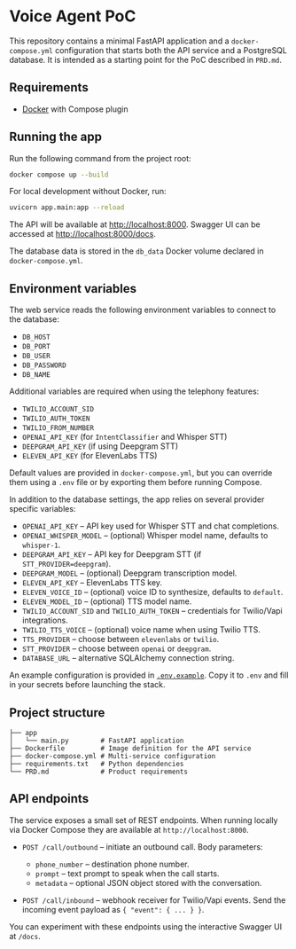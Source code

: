 # Voice Agent PoC

This repository contains a minimal FastAPI application and a `docker-compose.yml` configuration that starts both the API service and a PostgreSQL database. It is intended as a starting point for the PoC described in `PRD.md`.

## Requirements
- [Docker](https://docs.docker.com/get-docker/) with Compose plugin

## Running the app
Run the following command from the project root:

```bash
docker compose up --build
```

For local development without Docker, run:

```bash
uvicorn app.main:app --reload
```

The API will be available at [http://localhost:8000](http://localhost:8000). Swagger UI can be accessed at [http://localhost:8000/docs](http://localhost:8000/docs).

The database data is stored in the `db_data` Docker volume declared in `docker-compose.yml`.

## Environment variables
The web service reads the following environment variables to connect to the database:

- `DB_HOST`
- `DB_PORT`
- `DB_USER`
- `DB_PASSWORD`
- `DB_NAME`

Additional variables are required when using the telephony features:

- `TWILIO_ACCOUNT_SID`
- `TWILIO_AUTH_TOKEN`
- `TWILIO_FROM_NUMBER`
- `OPENAI_API_KEY` (for `IntentClassifier` and Whisper STT)
- `DEEPGRAM_API_KEY` (if using Deepgram STT)
- `ELEVEN_API_KEY` (for ElevenLabs TTS)

Default values are provided in `docker-compose.yml`, but you can override them using a `.env` file or by exporting them before running Compose.

In addition to the database settings, the app relies on several provider specific variables:

- `OPENAI_API_KEY` – API key used for Whisper STT and chat completions.
- `OPENAI_WHISPER_MODEL` – (optional) Whisper model name, defaults to `whisper-1`.
- `DEEPGRAM_API_KEY` – API key for Deepgram STT (if `STT_PROVIDER=deepgram`).
- `DEEPGRAM_MODEL` – (optional) Deepgram transcription model.
- `ELEVEN_API_KEY` – ElevenLabs TTS key.
- `ELEVEN_VOICE_ID` – (optional) voice ID to synthesize, defaults to `default`.
- `ELEVEN_MODEL_ID` – (optional) TTS model name.
- `TWILIO_ACCOUNT_SID` and `TWILIO_AUTH_TOKEN` – credentials for Twilio/Vapi integrations.
- `TWILIO_TTS_VOICE` – (optional) voice name when using Twilio TTS.
- `TTS_PROVIDER` – choose between `elevenlabs` or `twilio`.
- `STT_PROVIDER` – choose between `openai` or `deepgram`.
- `DATABASE_URL` – alternative SQLAlchemy connection string.

An example configuration is provided in [`.env.example`](./.env.example). Copy it to `.env` and fill in your secrets before launching the stack.

## Project structure
```
├── app
│   └── main.py        # FastAPI application
├── Dockerfile         # Image definition for the API service
├── docker-compose.yml # Multi-service configuration
├── requirements.txt   # Python dependencies
└── PRD.md             # Product requirements
```

## API endpoints

The service exposes a small set of REST endpoints. When running locally via Docker Compose they are available at `http://localhost:8000`.

- `POST /call/outbound` – initiate an outbound call. Body parameters:
  - `phone_number` – destination phone number.
  - `prompt` – text prompt to speak when the call starts.
  - `metadata` – optional JSON object stored with the conversation.

- `POST /call/inbound` – webhook receiver for Twilio/Vapi events. Send the incoming event payload as `{ "event": { ... } }`.

You can experiment with these endpoints using the interactive Swagger UI at `/docs`.
